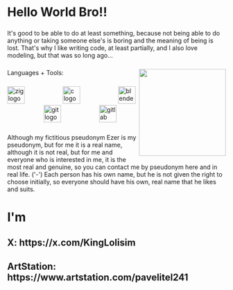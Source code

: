 <h1 align="left">Hello World Bro!!</h1>

###
It's good to be able to do at least something, because not being able to do anything or taking someone else's is boring and the meaning of being is lost. That's why I like writing code, at least partially, and I also love modeling, but that was so long ago...
###


<img align="right" height="200" src="https://gifcop.com/wp-content/uploads/blue-archive-peace-out.gif"  />

###

<p align="left">Languages + Tools:</p>

###

<div align="left">
  <img src="https://cdn.jsdelivr.net/gh/devicons/devicon/icons/zig/zig-original.svg" height="40" alt="zig logo"  />
  <img width="80" />
  <img src="https://cdn.jsdelivr.net/gh/devicons/devicon/icons/c/c-original.svg" height="40" alt="c logo"  />
  <img width="80" />
  <img src="https://cdn.jsdelivr.net/gh/devicons/devicon/icons/blender/blender-original.svg" height="40" alt="blender logo"  />
  <img width="80" />
  <img src="https://cdn.jsdelivr.net/gh/devicons/devicon/icons/git/git-original.svg" height="40" alt="git logo"  />
  <img width="80" />
  <img src="https://cdn.jsdelivr.net/gh/devicons/devicon/icons/gitlab/gitlab-original.svg" height="40" alt="gitlab logo"  />
</div>

###
Although my fictitious pseudonym Ezer is my pseudonym, but for me it is a real name, although it is not real, but for me and everyone who is interested in me, it is the most real and genuine, so you can contact me by pseudonym here and in real life. ('-') Each person has his own name, but he is not given the right to choose initially, so everyone should have his own, real name that he likes and suits.
<h1 align="left">I'm </h1>
<h2 align="left">X: https://x.com/KingLolisim </h2>
<h2 align="left">ArtStation: https://www.artstation.com/pavelitel241 </h2>
